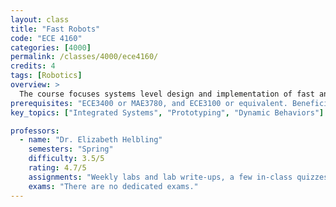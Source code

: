 ```yaml
---
layout: class
title: "Fast Robots"
code: "ECE 4160"
categories: [4000]
permalink: /classes/4000/ece4160/
credits: 4
tags: [Robotics]
overview: >
  The course focuses systems level design and implementation of fast and dynamic autonomous robots. Students will be able to design a fast autonomous car, explore dynamic behaviors, acting forces, sensors, and reactive control on an embedded processor, as well as some partial off-board computation. The course focuses on deriving design specifications from abstract problem descriptions and gaining familiarity with rapid prototyping techniques, system debugging, system evaluation, and online dissemination of work.
prerequisites: "ECE3400 or MAE3780, and ECE3100 or equivalent. Beneficial: ECE3140, MAE4180/CS3758/ECE4180, MAE4810, and CS4750/ECE4770/MAE4760."
key_topics: ["Integrated Systems", "Prototyping", "Dynamic Behaviors"]

professors:
  - name: "Dr. Elizabeth Helbling"
    semesters: "Spring"
    difficulty: 3.5/5
    rating: 4.7/5
    assignments: "Weekly labs and lab write-ups, a few in-class quizzes to ensure participation."
    exams: "There are no dedicated exams."
---
```

